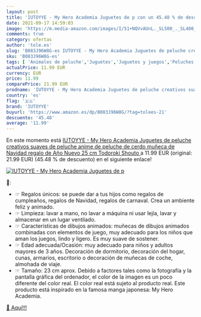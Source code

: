 ```yaml
---
layout: post
title: 'IUTOYYE - My Hero Academia Juguetes de p con un 45.48 % de descuento'
date: 2021-09-17 14:59:03
image: 'https://m.media-amazon.com/images/I/51+NQVvAUnL._SL500_._SL400_.jpg'
comments: true
category: ofertas
author: 'tole.es'
slug: 'B083J96W8G-es IUTOYYE - My Hero Academia Juguetes de peluche creativos...'
sku: 'B083J96W8G-es'
tags: [ 'Animales de peluche','Juguetes','Juguetes y juegos','Peluches','iutoyye','navidad', ]
actualPrice: 11.99 EUR
currency: EUR
price: 11.99
comparePrice: 21.99 EUR
prodname: 'IUTOYYE - My Hero Academia Juguetes de peluche creativos suaves de peluche anime de peluche de cerdo muñeca de Navidad regalo de Año Nuevo 25 cm  Todoroki Shouto '
country: 'es'
flag: '🇪🇸'
brand: 'IUTOYYE'
buyurl: 'https://www.amazon.es/dp/B083J96W8G/?tag=tolees-21'
descuento: '45.48'
average: '11.99'
---
```


En este momento está [IUTOYYE - My Hero Academia Juguetes de peluche creativos suaves de peluche anime de peluche de cerdo muñeca de Navidad regalo de Año Nuevo 25 cm  Todoroki Shouto ](https://www.amazon.es/dp/B083J96W8G/?tag=tolees-21) a 11.99 EUR (original: 21.99 EUR) (45.48 %  de descuento) en el siguiente enlace!

[![IUTOYYE - My Hero Academia Juguetes de p](https://m.media-amazon.com/images/I/51+NQVvAUnL._SL500_._SL400_.jpg)](https://www.amazon.es/dp/B083J96W8G/?tag=tolees-21)

🔎:

- ☞ Regalos únicos: se puede dar a tus hijos como regalos de cumpleaños, regalos de Navidad, regalos de carnaval. Crea un ambiente feliz y animado.
- ☞ Limpieza: lavar a mano, no lavar a máquina ni usar lejía, lavar y almacenar en un lugar ventilado.
- ☞ Características de dibujos animados: muñecas de dibujos animados combinadas con elementos de juego, muy adecuado para los niños que aman los juegos, lindo y ligero. Es muy suave de sostener.
- ☞ Edad adecuada/Ocasión: muy adecuado para niños y adultos mayores de 3 años. Decoración de dormitorio, decoración del hogar, cunas, armarios, escritorio o decoración de muñecas de coche, almohada de viaje.
- ☞ Tamaño: 23 cm aprox. Debido a factores tales como la fotografía y la pantalla gráfica del ordenador, el color de la imagen es un poco diferente del color real. El color real está sujeto al producto real. Este producto está inspirado en la famosa manga japonesa: My Hero Academia.

[🛒 Aquí!!!](https://www.amazon.es/dp/B083J96W8G/?tag=tolees-21)

